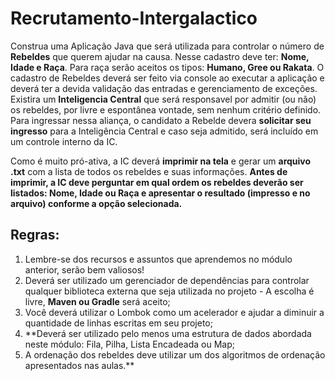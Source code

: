 # Recrutamento-Intergalactico
Construa uma Aplicação Java que será utilizada para controlar o número de **Rebeldes** que querem ajudar na causa.
Nesse cadastro deve ter: **Nome, Idade e Raça**. Para raça serão aceitos os tipos:
**Humano, Gree ou Rakata**. O cadastro de Rebeldes deverá ser feito via console ao executar a aplicação e deverá ter a
devida validação das entradas e gerenciamento de exceções.
Existira um **Inteligencia Central** que será responsavel por admitir (ou não) os rebeldes, por livre e espontânea vontade, sem
nenhum critério definido. Para ingressar nessa aliança, o candidato a Rebelde devera **solicitar seu ingresso** para a Inteligência Central
e caso seja admitido, será incluído em um controle interno da IC.

Como é muito pró-ativa, a IC deverá **imprimir na tela** e gerar um **arquivo .txt** com a lista de todos os rebeldes
e suas informações. **Antes de imprimir, a IC deve perguntar em qual ordem os rebeldes deverão ser listados: 
Nome, Idade ou Raça e apresentar o resultado (impresso e no arquivo) conforme a opção selecionada.**

## Regras:
1. Lembre-se dos recursos e assuntos que aprendemos no módulo anterior, serão bem valiosos!
2. Deverá ser utilizado um gerenciador de dependências para controlar qualquer biblioteca externa que seja utilizada no projeto - A escolha é livre,
**Maven ou Gradle** será aceito;
3. Você deverá utilizar o Lombok como um acelerador e ajudar a diminuir a quantidade de linhas escritas em seu projeto;
4. **Deverá ser utilizado pelo menos uma estrutura de dados abordada neste módulo: Fila, Pilha, Lista Encadeada ou Map;
5. A ordenação dos rebeldes deve utilizar um dos algoritmos de ordenação apresentados nas aulas.**
